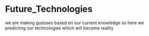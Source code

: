 # Future_Technologies
we are making guesses based on our current knowledge so here we predicting our technologies which will become reality
